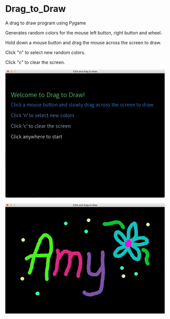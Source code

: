 # Drag_to_Draw
A drag to draw program using Pygame

Generates random colors for the mouse left button, right button and wheel.

Hold down a mouse button and drag the mouse across the screen to draw.

Click "n" to select new random colors.

Click "c" to clear the screen.

![ScreenShot1](https://github.com/salleya/Drag_to_Draw/blob/master/ScreenShot1.png)

![ScreenShot2](https://github.com/salleya/Drag_to_Draw/blob/master/ScreenShot2.png)
